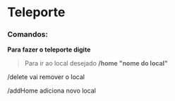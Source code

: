 # Teleporte

### Comandos:
**Para fazer o teleporte digite**

> Para ir ao local desejado
**/home "nome do local"**

/delete <nome do local> vai remover o local

/addHome <nome do local> adiciona novo local
